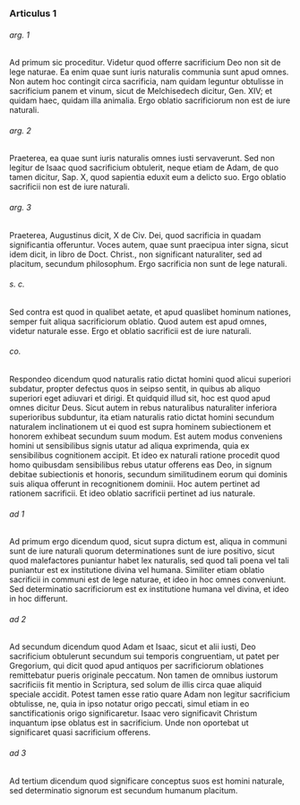 ### Articulus 1

###### arg. 1
Ad primum sic proceditur. Videtur quod offerre sacrificium Deo non sit de lege naturae. Ea enim quae sunt iuris naturalis communia sunt apud omnes. Non autem hoc contingit circa sacrificia, nam quidam leguntur obtulisse in sacrificium panem et vinum, sicut de Melchisedech dicitur, Gen. XIV; et quidam haec, quidam illa animalia. Ergo oblatio sacrificiorum non est de iure naturali.

###### arg. 2
Praeterea, ea quae sunt iuris naturalis omnes iusti servaverunt. Sed non legitur de Isaac quod sacrificium obtulerit, neque etiam de Adam, de quo tamen dicitur, Sap. X, quod sapientia eduxit eum a delicto suo. Ergo oblatio sacrificii non est de iure naturali.

###### arg. 3
Praeterea, Augustinus dicit, X de Civ. Dei, quod sacrificia in quadam significantia offeruntur. Voces autem, quae sunt praecipua inter signa, sicut idem dicit, in libro de Doct. Christ., non significant naturaliter, sed ad placitum, secundum philosophum. Ergo sacrificia non sunt de lege naturali.

###### s. c.
Sed contra est quod in qualibet aetate, et apud quaslibet hominum nationes, semper fuit aliqua sacrificiorum oblatio. Quod autem est apud omnes, videtur naturale esse. Ergo et oblatio sacrificii est de iure naturali.

###### co.
Respondeo dicendum quod naturalis ratio dictat homini quod alicui superiori subdatur, propter defectus quos in seipso sentit, in quibus ab aliquo superiori eget adiuvari et dirigi. Et quidquid illud sit, hoc est quod apud omnes dicitur Deus. Sicut autem in rebus naturalibus naturaliter inferiora superioribus subduntur, ita etiam naturalis ratio dictat homini secundum naturalem inclinationem ut ei quod est supra hominem subiectionem et honorem exhibeat secundum suum modum. Est autem modus conveniens homini ut sensibilibus signis utatur ad aliqua exprimenda, quia ex sensibilibus cognitionem accipit. Et ideo ex naturali ratione procedit quod homo quibusdam sensibilibus rebus utatur offerens eas Deo, in signum debitae subiectionis et honoris, secundum similitudinem eorum qui dominis suis aliqua offerunt in recognitionem dominii. Hoc autem pertinet ad rationem sacrificii. Et ideo oblatio sacrificii pertinet ad ius naturale.

###### ad 1
Ad primum ergo dicendum quod, sicut supra dictum est, aliqua in communi sunt de iure naturali quorum determinationes sunt de iure positivo, sicut quod malefactores puniantur habet lex naturalis, sed quod tali poena vel tali puniantur est ex institutione divina vel humana. Similiter etiam oblatio sacrificii in communi est de lege naturae, et ideo in hoc omnes conveniunt. Sed determinatio sacrificiorum est ex institutione humana vel divina, et ideo in hoc differunt.

###### ad 2
Ad secundum dicendum quod Adam et Isaac, sicut et alii iusti, Deo sacrificium obtulerunt secundum sui temporis congruentiam, ut patet per Gregorium, qui dicit quod apud antiquos per sacrificiorum oblationes remittebatur pueris originale peccatum. Non tamen de omnibus iustorum sacrificiis fit mentio in Scriptura, sed solum de illis circa quae aliquid speciale accidit. Potest tamen esse ratio quare Adam non legitur sacrificium obtulisse, ne, quia in ipso notatur origo peccati, simul etiam in eo sanctificationis origo significaretur. Isaac vero significavit Christum inquantum ipse oblatus est in sacrificium. Unde non oportebat ut significaret quasi sacrificium offerens.

###### ad 3
Ad tertium dicendum quod significare conceptus suos est homini naturale, sed determinatio signorum est secundum humanum placitum.


